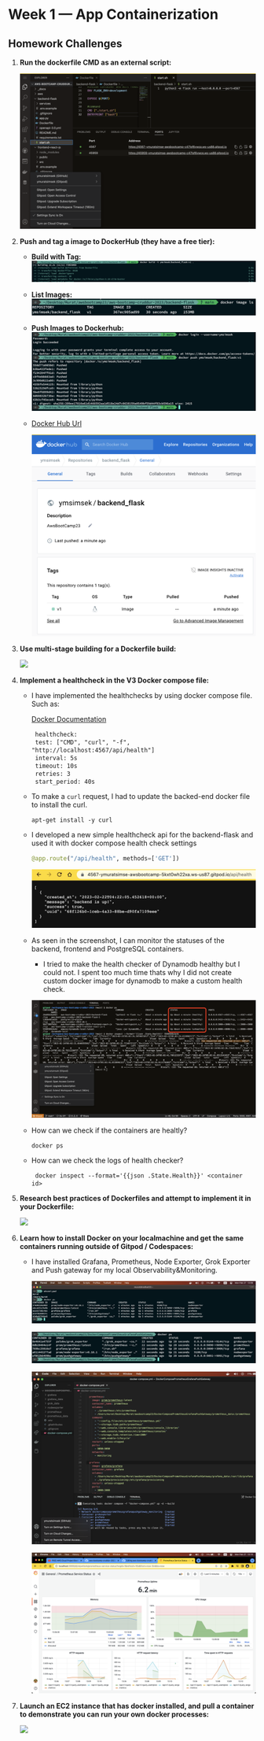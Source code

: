 # Week 1 — App Containerization

##  Homework Challenges
   1. **Run the dockerfile CMD as an external script:**
       
         ![RunCMDasScript](assets/week-1-Murat-RunCMDasScript.png)

   2. **Push and tag a image to DockerHub (they have a free tier):**
   
         - **Build with Tag:**
         ![DockerHub1](assets/week-1-Murat-Push1.png)
         
         - **List Images:**
         ![DockerHub2](assets/week-1-Murat-Push2.png)
         
         - **Push Images to Dockerhub:**
         ![DockerHub3](assets/week-1-Murat-Push3.png)
         
         - [Docker Hub Url](https://hub.docker.com/repository/docker/ymsimsek/backend_flask/general)
         
            ![DockerHub4](assets/week-1-Murat-Push4.png) 
         
   3. **Use multi-stage building for a Dockerfile build:**
         
         []()

         ![](assets/)

   4. **Implement a healthcheck in the V3 Docker compose file:**
                  
         - I have implemented the healthchecks by using docker compose file. Such as:
         
            [Docker Documentation](https://docs.docker.com/compose/compose-file/compose-file-v3/)
            ```shell
             healthcheck:
             test: ["CMD", "curl", "-f", "http://localhost:4567/api/health"]
             interval: 5s
             timeout: 10s
             retries: 3
             start_period: 40s
            ```
         - To make a `curl` request, I had to update the backed-end docker file to install the curl. 
             ```shell
             apt-get install -y curl
             ```
         - I developed a new simple healthcheck api for the backend-flask and used it with docker compose health check settings
              ```python
              @app.route("/api/health", methods=['GET'])
              ```
              ![HealtChecker](assets/week-1-Murat-NewHealthCheckApi.png)

         - As seen in the screenshot, I can monitor the statuses of the backend, frontend and PostgreSQL containers.
             
              - I tried to make the health checker of Dynamodb healthy but I could not. I spent too much time thats why I did not create custom docker image for dynamodb to make a custom health check.
              
              ![HealtChecker](assets/week-1-Murat-DockerHealthCheckResult.png)
                 
         - How can we check if the containers are healtly?
            ```
            docker ps
            ```
         - How can we check the logs of health checker?
           ```
            docker inspect --format='{{json .State.Health}}' <container id>
            ```
         
   5. **Research best practices of Dockerfiles and attempt to implement it in your Dockerfile:**
         
         []()

         ![](assets/)

   6. **Learn how to install Docker on your localmachine and get the same containers running outside of Gitpod / Codespaces:**
         
         - I have installed Grafana, Prometheus, Node Exporter, Grok Exporter and Push gateway for my local Observability&Monitoring.

           ![Local Docker Running](assets/week-1-Murat-LocalDocker.png)
           
           ![Local Docker Running](assets/week-1-Murat-LocalDocker4.png)
         
           ![Local Docker Output](assets/week-1-Murat-LocalDocker3.png)
         
           ![Local Docker Output](assets/week-1-Murat-LocalDocker2.png)
   
   7. **Launch an EC2 instance that has docker installed, and pull a container to demonstrate you can run your own docker processes:**
         
         []()
   
         ![](assets/)
